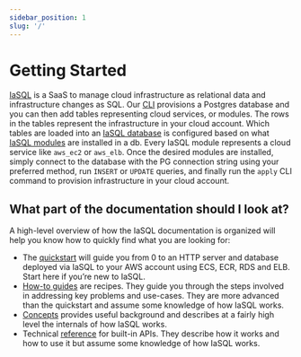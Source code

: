 ```yaml
---
sidebar_position: 1
slug: '/'
---
```


# Getting Started

[IaSQL](https://iasql.com) is a SaaS to manage cloud infrastructure as relational data and infrastructure changes as SQL. Our [CLI](/before/#install-cli) provisions a Postgres database and you can then add tables representing cloud services, or modules. The rows in the tables represent the infrastructure in your cloud account. Which tables are loaded into an [IaSQL database](/database) is configured based on what [IaSQL modules](/module) are installed in a db. Every IaSQL module represents a cloud service like `aws_ec2` or `aws_elb`. Once the desired modules are installed, simply connect to the database with the PG connection string using your preferred method, run `INSERT` or `UPDATE` queries, and finally run the `apply` CLI command to provision infrastructure in your cloud account.

## What part of the documentation should I look at?

A high-level overview of how the IaSQL documentation is organized will help you know how to quickly find what you are looking for:

* The [quickstart](/quickstart) will guide you from 0 to an HTTP server and database deployed via IaSQL to your AWS account using ECS, ECR, RDS and ELB. Start here if you’re new to IaSQL.
* [How-to guides](/import) are recipes. They guide you through the steps involved in addressing key problems and use-cases. They are more advanced than the quickstart and assume some knowledge of how IaSQL works.
* [Concepts](/database) provides useful background and describes at a fairly high level the internals of how IaSQL works.
* Technical [reference](/cli) for built-in APIs. They describe how it works and how to use it but assume some knowledge of how IaSQL works.